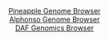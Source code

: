 <div id="Pineapple_Genome_Browser" align="center">
  <a href="https://igv.org/app/?sessionURL=blob:zZJda9swFIb_i6BjA8eW5NixDWUkTbKZhmb98EJTipFt2dFqS64kO01D_vu0srGbDpqLjYEupIM.3vPo2YOeSsUEBxHANvJshIAF1EZsr0nT1vSCNFSBqCS1ohaQtKSS8pyCaA9KojRJrhbm5EbrVkWOw3Q7aAivhK1cmzTkWXCyVXYuGudM1DXJhCRaSOVMJOmFw6p.sKUZaVvbvO3anlMQTRxStxvBlXBayqt0a.5Lf5XSinLR0LTpas1eAqQmj8lY2CX5OF5dj_OcKnVOd3FxOj6Px1_dWbL.5J.tk.XnVeKv3l2zihPdSXrK0PIGZvPt_KE6wfP4QmUneGJm68ki6EbDLj9xp.9mTy2TVJ2iEQpcbxgGnsHDeEGf_qfOzWBHdj_t41sYYDKU8fm6aPovnbq8zS_XHoOv9u2DgwVqkXfGBpBv5ChC0HKhb3nYH_yYosCCMDR0pGAguru3gJYkfzDb7_ZA71rjDFD0sXvRxwJCFlSCaBBCOEJhiL3haAjDEB2sPehk_ffQzpOrcATxGGM_LVmtjdBFqnirbMK53eelXT0fyfIRU.Qh6E4nAgezC7xBi5m3MDaFu4fXLfINAfP4yweaVt.S6Z9495Ygts6Ola1uZu00KfhyfCPmTwaM2iy9eLWcf4uD5I.AjoNTCtkQbfabiln.NK4nkhGuTaFnimWsZnq3MhzFFkQIu0ZckItaGBOBrLL30IIW8uCH34K6h_vDdw--">Pineapple Genome Browser</a>
</div>
<div id="Alphonso_Genome_Browser" align="center">
  <a href="https://igv.org/app/?sessionURL=blob:zZJfa9swFMW_i6BlA8d_Yzs2lJFm6WqyrmmMY0gpRnZkR6ksOZJsNwn57tPKxl5WaB42BnqQLle65xz9jqBDXGBGQQhs3XJ1ywIaEBvWx7BuCPoGayRAWEIikAY4KhFHtEAgPIISCgmTxVd1cyNlI0LDwLIZ1JBWTBeODmt4YBT2Qi9YbUwYITBnHErGhXHNYccMXHWDHuWwaXQ129FdYw0lNCBpNowKZjSIVlmv3st.lbIKUVajrG6JxK8CMqVHaVzrJfw0TuNxUSAhZmgfra_Gs2i8dKbJ6os3WSX3t2nipZcxriiULUdXe5a28W4.crx4fh_kXTqfwIf6sEuC6sL5fDl9aTBH4sryrZHjupblq2AwXaOX_8mzWvhM33w35dMbb_YS3RH7Od46fR.RYUdu9.M_.h6BkwYIK1rFASg23A8tU3NMT3Ntb_Bja4000wxUOpxhED4.aUByWDyr9scjkPtG0QIE2rWv4GiA8TXiIBwEpulbQWC7Q39oBoF10o6g5eTvRXuTLALftMe27WUlJlKhvM4EbYQOKdW7otSrw5lZHrpkdUAs3k4WnYm27Z1_V0_yiFWz4RtZakCNfv0.ZfQ9iv4Jde8Rosv8XNRk.vB8mEdl7C.D5aYxo5VzYV.LdNs78u2AzgunZLyGUvWrijr.5K2DHEMqVaHDAueYYLlPVY6sB6FlOwpbUDDCFIeAV_kHUzM1yzU__sbTOT2dvgM-">Alphonso Genome Browser</a>
</div>


<div id="DAF_Genomics_Browser" align="center">
  <a href="https://igv.org/app/?sessionURL=blob:tZFra9swFIb_i6D95Ktsx7EhDHdNupCtZUmchJQSTu3j2KtteZK8uA357xNuy2CjjEEHkpA4l_fVeY7kB3JRsJqEhBq2Z9g20YjI2WEBVVPiNVQoSJhBKVAjHDPkWCdIwiPJQEiI559VZS5lI0LTTCHT91izqkiEIRwDGl2wVuaoUnVqQAVPrIaDMBJWqWQJJpRNzmrBTEgSFEK3zAbr_e4A6niN7fqWuKvaUha96k6ZUMZSIwPltqhT7P5i5D8oq1V8iNaLqK.f4eM0HUWzabRyxvH2avBxG998WseD9fmi2NcgW46j.1l32NarcZs90QecXjjeZEk3y8y_2Z85l.fjrik4ipHt20PHc4OAkpNGSpa0CgFJcm6Htqv5dKhR19Vfro43UDPgrCDh7Z1GJIfkQaXfHol8bBQoIvB72zPTCOMpchLqgWX5tmrvub5rBYF90o6k5eU7k5zE88C3aETpwLiHSulnRdmPTwn9GXwvjL91VvtfMW2.yKG7mg83l99mK_.6O6MX0dVkCd7Xjk7fAKWRNz.WMV6BVKHn5wsWKJVehbX8xcU53Z1.Ag--">DAF Genomics Browser</a>
</div>
